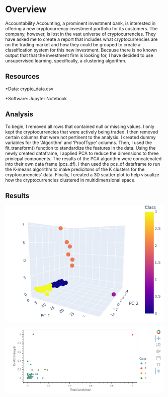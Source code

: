 # Overview
Accountability Accounting, a prominent investment bank, is interested in offering a new cryptocurrency investment portfolio for its customers. The company, however, is lost in the vast universe of cryptocurrencies. They have asked me to create a report that includes what cryptocurrencies are on the trading market and how they could be grouped to create a classification system for this new investment. Because there is no known output that that the investment firm is looking for, I have decided to use unsupervised learning, specifically, a clustering algorithm. 

## Resources
*Data: crypto_data.csv

*Software: Jupyter Notebook

## Analysis
To begin, I removed all rows that contained null or missing values. I only kept the cryptocurrencies that were actively being traded. I then removed certain columns that were not pertinent to the analysis. I created dummy variables for the 'Algorithm' and 'ProofType' columns. Then, I used the fit_transform() function to standardize the features in the data. Using the newly created dataframe, I applied PCA to reduce the dimensions to three prinicpal components. The results of the PCA algorithm were concatenated into their own data frame (pcs_df). I then used the pcs_df dataframe to run the K-means algorithm to make predicitons of the K clusters for the cryptocurrencies' data. Finally, I created a 3D scatter plot to help visualize how the cryptocurrencies clustered in multidimensional space. 

## Results
![3D Scatterplot](https://github.com/CSoldo1/Cryptocurrency_Analysis/blob/main/3D_scatterplot.PNG)

![Mine Coin Scatterplot](https://github.com/CSoldo1/Cryptocurrency_Analysis/blob/main/mine_coin_scatter_plot.PNG)

